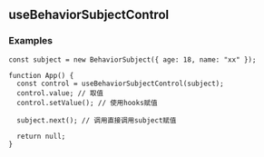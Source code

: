 ## useBehaviorSubjectControl

### Examples

```tsx
const subject = new BehaviorSubject({ age: 18, name: "xx" });

function App() {
  const control = useBehaviorSubjectControl(subject);
  control.value; // 取值
  control.setValue(); // 使用hooks赋值

  subject.next(); // 调用直接调用subject赋值

  return null;
}
```
